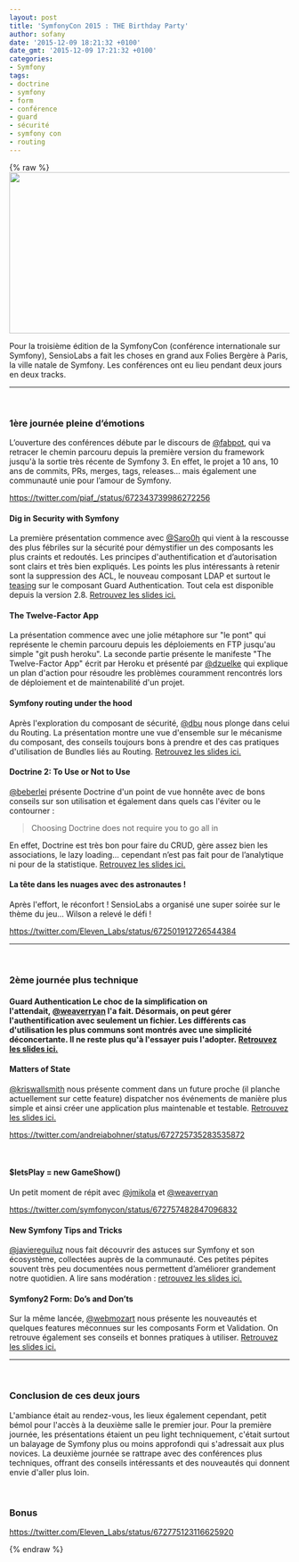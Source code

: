 ```yaml
---
layout: post
title: 'SymfonyCon 2015 : THE Birthday Party'
author: sofany
date: '2015-12-09 18:21:32 +0100'
date_gmt: '2015-12-09 17:21:32 +0100'
categories:
- Symfony
tags:
- doctrine
- symfony
- form
- conférence
- guard
- sécurité
- symfony con
- routing
---
```

{% raw %}
<img class="alignnone" src="http://pariscon2015.symfony.com/bundles/sensiosymfonylive/images/pariscon2015/assets/header.jpg" alt="" width="916" height="289" />

<span style="font-weight: 400;">Pour la troisième édition de la SymfonyCon (conférence internationale sur Symfony), SensioLabs a fait les choses en grand aux Folies Bergère à Paris, la ville natale de Symfony. Les conférences ont eu lieu pendant deux jours en deux tracks.</span>

<hr />
&nbsp;

### 1ère journée pleine d’émotions
<span style="font-weight: 400;">L’ouverture des conférences débute par le discours de <a class="ProfileHeaderCard-screennameLink u-linkComplex js-nav" href="https://twitter.com/fabpot" target="_blank">@<span class="u-linkComplex-target">fabpot</span></a>, qui va retracer le chemin parcouru depuis la première version du framework jusqu'à la sortie très récente de Symfony 3. En effet, le projet a 10 ans, 10 ans de commits, PRs, merges, tags, releases… mais également une communauté unie pour l’amour de Symfony.</span>

https://twitter.com/piaf_/status/672343739986272256

#### Dig in Security with Symfony
<span style="font-weight: 400;">La première présentation commence avec <a class="ProfileHeaderCard-screennameLink u-linkComplex js-nav" href="https://twitter.com/Saro0h" target="_blank">@<span class="u-linkComplex-target">Saro0h</span></a> qui vient à la rescousse des plus fébriles sur la sécurité pour démystifier un des composants les plus craints et redoutés. Les principes d'authentification et d’autorisation sont clairs et très bien expliqués. Les points les plus intéressants à retenir sont la suppression des ACL, le nouveau composant LDAP et surtout le <a href="#conf-guard-authentication">teasing</a> sur le composant Guard Authentication. Tout cela est disponible depuis la version 2.8. <a href="https://speakerdeck.com/saro0h/symfonycon-paris-dig-in-security" target="_blank">Retrouvez les slides ici.</a></span>

#### The Twelve-Factor App
La présentation commence avec une jolie métaphore sur "le pont" qui représente le chemin parcouru depuis les déploiements en FTP jusqu'au simple "git push heroku". La seconde partie présente le manifeste "The Twelve-Factor App" écrit par Heroku et présenté par <a class="ProfileHeaderCard-screennameLink u-linkComplex js-nav" href="https://twitter.com/dzuelke" target="_blank">@<span class="u-linkComplex-target">dzuelke</span></a> qui explique un plan d'action pour résoudre les problèmes couramment rencontrés lors de déploiement et de maintenabilité d'un projet.

#### Symfony routing under the hood
Après l'exploration du composant de sécurité, <a class="ProfileHeaderCard-screennameLink u-linkComplex js-nav" href="https://twitter.com/dbu" target="_blank">@<span class="u-linkComplex-target">dbu</span></a> nous plonge dans celui du Routing. La présentation montre une vue d'ensemble sur le mécanisme du composant, des conseils toujours bons à prendre et des cas pratiques d'utilisation de Bundles liés au Routing. <a href="http://davidbu.ch/slides/2015-12-03-symfony-routing.html#1" target="_blank">Retrouvez les slides ici.</a>

#### Doctrine 2: To Use or Not to Use
<a class="ProfileHeaderCard-screennameLink u-linkComplex js-nav" href="https://twitter.com/beberlei" target="_blank">@<span class="u-linkComplex-target">beberlei</span></a> présente Doctrine d'un point de vue honnête avec de bons conseils sur son utilisation et également dans quels cas l'éviter ou le contourner :

<blockquote>Choosing Doctrine does not require you to go all in
</blockquote>
En effet, Doctrine est très bon pour faire du CRUD, gère assez bien les associations, le lazy loading… cependant n’est pas fait pour de l’analytique ni pour de la statistique. <a href="https://qafoo.com/talks/15_12_symfonycon_paris_doctrine2_to_use_or_not_to_use.pdf" target="_blank">Retrouvez les slides ici.</a>

#### La tête dans les nuages avec des astronautes !
Après l'effort, le réconfort ! SensioLabs a organisé une super soirée sur le thème du jeu... Wilson a relevé le défi !

https://twitter.com/Eleven_Labs/status/672501912726544384

<hr />
&nbsp;

### 2ème journée plus technique
<h4 id="conf-guard-authentication">Guard Authentication
<span class="s1">Le choc de la simplification on l'attendait, <a class="ProfileHeaderCard-screennameLink u-linkComplex js-nav" href="https://twitter.com/weaverryan" target="_blank">@<span class="u-linkComplex-target">weaverryan</span></a> l'a fait. Désormais, on peut gérer l'authentification avec seulement un fichier. Les différents cas d'utilisation les plus communs sont montrés avec une simplicité déconcertante. Il ne reste plus qu'à l'essayer puis l'adopter. </span><a href="http://fr.slideshare.net/weaverryan/guard-authentication-powerful-beautiful-security" target="_blank">Retrouvez les slides ici.</a>

#### Matters of State
<a class="ProfileHeaderCard-screennameLink u-linkComplex js-nav" href="https://twitter.com/kriswallsmith" target="_blank">@<span class="u-linkComplex-target">kriswallsmith</span></a> nous présente comment dans un future proche (il planche actuellement sur cette feature) dispatcher nos événements de manière plus simple et ainsi créer une application plus maintenable et testable. <a href="http://fr.slideshare.net/kriswallsmith/matters-of-state-55843873" target="_blank">Retrouvez les slides ici.</a>

https://twitter.com/andreiabohner/status/672725735283535872

&nbsp;

#### $letsPlay = new GameShow()
Un petit moment de répit avec <a class="ProfileHeaderCard-screennameLink u-linkComplex js-nav" href="https://twitter.com/jmikola">@<span class="u-linkComplex-target">jmikola</span></a> et <a class="ProfileHeaderCard-screennameLink u-linkComplex js-nav" href="https://twitter.com/weaverryan" target="_blank">@<span class="u-linkComplex-target">weaverryan</span></a>

https://twitter.com/symfonycon/status/672757482847096832

#### New Symfony Tips and Tricks
<a class="ProfileHeaderCard-screennameLink u-linkComplex js-nav" href="https://twitter.com/javiereguiluz" target="_blank">@<span class="u-linkComplex-target">javiereguiluz</span></a> nous fait découvrir des astuces sur Symfony et son écosystème, collectées auprès de la communauté. Ces petites pépites souvent très peu documentées nous permettent d’améliorer grandement notre quotidien. A lire sans modération : <a href="http://fr.slideshare.net/javier.eguiluz/new-symfony-tips-tricks-symfonycon-paris-2015" target="_blank">retrouvez les slides ici.</a>

#### Symfony2 Form: Do’s and Don’ts
Sur la même lancée, <a class="ProfileHeaderCard-screennameLink u-linkComplex js-nav" href="https://twitter.com/webmozart" target="_blank">@<span class="u-linkComplex-target">webmozart</span></a> nous présente les nouveautés et quelques features méconnues sur les composants Form et Validation. On retrouve également ses conseils et bonnes pratiques à utiliser. <a href="https://speakerdeck.com/webmozart/symfony2-forms-dos-and-donts" target="_blank">Retrouvez les slides ici.</a>

<hr />
&nbsp;

### Conclusion de ces deux jours
L'ambiance était au rendez-vous, les lieux également cependant, petit bémol pour l'accès à la deuxième salle le premier jour. <span style="font-weight: 400;">Pour la première journée, les présentations étaient un peu light techniquement, c'était surtout un balayage de Symfony plus ou moins approfondi qui s'adressait aux plus novices. La deuxième journée se rattrape avec des conférences plus techniques, offrant des conseils intéressants et des nouveautés qui donnent envie d'aller plus loin.</span>

&nbsp;

### Bonus
https://twitter.com/Eleven_Labs/status/672775123116625920

{% endraw %}
